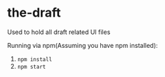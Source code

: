 # the-draft
Used to hold all draft related UI files



Running via npm(Assuming you have npm installed):

1.  ````npm install````
2.  ````npm start````
